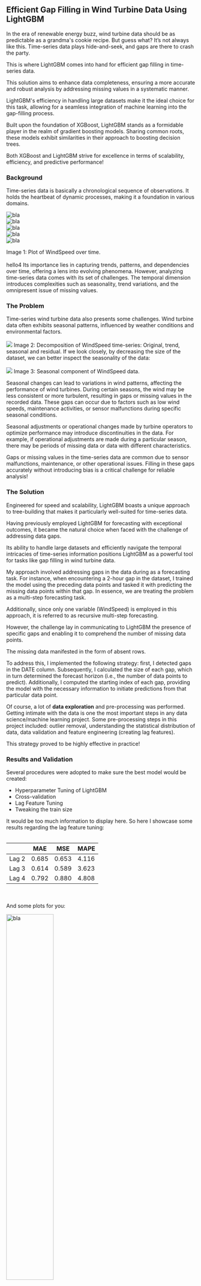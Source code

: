 ## Efficient Gap Filling in Wind Turbine Data Using LightGBM

In the era of renewable energy buzz, wind turbine data should be as predictable as a grandma's cookie recipe. 
But guess what? It’s not always like this. Time-series data plays hide-and-seek, and gaps are there to  crash the party.

This is where LightGBM comes into hand for efficient gap filling in time-series data.

This solution aims to enhance data completeness, ensuring a more accurate and robust analysis by addressing missing values in a systematic manner. 

LightGBM's efficiency in handling large datasets make it the ideal choice for this task, allowing for a seamless integration of machine learning into the gap-filling process.

Built upon the foundation of XGBoost, LightGBM stands as a formidable player in the realm of gradient boosting models. Sharing common roots, these models exhibit similarities in their approach to boosting decision trees.

Both XGBoost and LightGBM strive for excellence in terms of scalability, efficiency, and predictive performance!
### Background
Time-series data is basically a chronological sequence of observations. It holds the heartbeat of dynamic processes, making it a foundation in various domains. 

<div><img src="images/ws_date.png" alt="bla"></div>  
<div><img src="./images/ws_date.png" alt="bla"></div>  
<div><img src="ws_date.png" alt="bla"></div>  
<div><img src="/images/ws_date.png" alt="bla"></div>  
<div><img src="./saranobrega.github.io/images/ws_date.png" alt="bla"></div>

Image 1: Plot of WindSpeed over time.
<br><br>
hello4
Its importance lies in capturing trends, patterns, and dependencies over time, offering a lens into evolving phenomena. However, analyzing time-series data comes with its set of challenges. The temporal dimension introduces complexities such as seasonality, trend variations, and the omnipresent issue of missing values.

### The Problem

Time-series wind turbine data also presents some challenges.  Wind turbine data often exhibits seasonal patterns, influenced by weather conditions and environmental factors.
<br><br>
![](https://github.com/saranobrega/saranobrega.github.io/blob/main/_posts/Images/decomposition.png)
Image 2: Decomposition of WindSpeed time-series: Original, trend, seasonal and residual.
If we look closely, by decreasing the size of the dataset, we can better inspect the seasonality of the data:
<br><br>
![](https://github.com/saranobrega/saranobrega.github.io/blob/main/_posts/Images/seasonality.png)
Image 3: Seasonal component of WindSpeed data.

Seasonal changes can lead to variations in wind patterns, affecting the performance of wind turbines. During certain seasons, the wind may be less consistent or more turbulent, resulting in gaps or missing values in the recorded data. These gaps can occur due to factors such as low wind speeds, maintenance activities, or sensor malfunctions during specific seasonal conditions.

Seasonal adjustments or operational changes made by turbine operators to optimize performance may introduce discontinuities in the data. For example, if operational adjustments are made during a particular season, there may be periods of missing data or data with different characteristics.

Gaps or missing values in the time-series data are common due to sensor malfunctions, maintenance, or other operational issues. Filling in these gaps accurately without introducing bias is a critical challenge for reliable analysis!

### The Solution 

Engineered for speed and scalability, LightGBM boasts a unique approach to tree-building that makes it particularly well-suited for time-series data. 

Having previously employed LightGBM for forecasting with exceptional outcomes, it became the natural choice when faced with the challenge of addressing data gaps. 

Its ability to handle large datasets and efficiently navigate the temporal intricacies of time-series information positions LightGBM as a powerful tool for tasks like gap filling in wind turbine data.

My approach involved addressing gaps in the data during as a forecasting task. For instance, when encountering a 2-hour gap in the dataset, I trained the model using the preceding data points and tasked it with predicting the missing data points within that gap. In essence, we are treating the problem as a multi-step forecasting task.

Additionally, since only one variable (WindSpeed) is employed in this approach, it is referred to as recursive multi-step forecasting.

However, the challenge lay in communicating to LightGBM the presence of specific gaps and enabling it to comprehend the number of missing data points. 

The missing data manifested in the form of absent rows. 

To address this, I implemented the following strategy: first, I detected gaps in the DATE column. Subsequently, I calculated the size of each gap, which in turn determined the forecast horizon (i.e., the number of data points to predict). Additionally, I computed the starting index of each gap, providing the model with the necessary information to initiate predictions from that particular data point. 

Of course, a lot of **data exploration** and pre-processing was performed. Getting intimate with the data is one the most important steps in any data science/machine learning project. Some pre-processing steps in this project included: outlier removal, understanding the statistical distribution of data, data validation and feature engineering (creating lag features).

This strategy proved to be highly effective in practice!


### Results and Validation 

Several procedures were adopted to make sure the best model would be created:
 - Hyperparameter Tuning of LightGBM
 - Cross-validation 
 - Lag Feature Tuning
 - Tweaking the train size 

It would be too much information to display here. So here I showcase some results regarding the lag feature tuning:
<br><br>

|          | MAE   | MSE   | MAPE  |
|----------|-------|-------|-------|
| Lag 2    | 0.685 | 0.653 | 4.116 |
| Lag 3    | 0.614 | 0.589 | 3.623 |
| Lag 4    | 0.792 | 0.880 | 4.808 |

<br><br>
And some plots for you:

<div><img src="Images/lag1.png" alt="bla" width="50%"></div>  
Image 4: Results considering a lag feature of 2. 
<br><br>
<div><img src="Images/lag3.png" alt="bla" width="50%"></div>  
Image 5: Results considering a lag feature of 3.
<br><br>
<div><img src="Images/lag4.png" alt="bla" width="50%"></div>  
Image 6: Results considering a lag feature of 4.
<br><br>
#### Results
<div><img src="Images/result1.png" alt="bla"></div>  
Image 7: Gap filling WindSpeed plot results.
<br><br>
<div><img src="Images/results2.png" alt="bla"></div>   
Image 8: Gap filling WindSpeed plot results.

<br><br>
I also tested the code on other type of energy data, in this case in the total active energy data in several households:

<div><img src="Images/results3.png" alt="bla"></div>  
Image 9: Total active energy data gap filling results.

### Pros and Cons

**Advantages:** All the advantages listed above regarding lightgbm (scalability, adaptability, robustness, simple hyperparameter tuning) ;). Plus, as we are tranining no neural network, the runtime is relatively very fast, as you can imagine. Besides, it is highly explainable :) . 

Given my strong interest in explainable AI, coupled with the development of a service for a client, a model like this proves highly valuable. Its transparency and interpretability in decision-making enable thorough result explanations, and it facilitates an examination of which features contribute most significantly to the outcomes.


**Limitations:** There is a distinct limitation to consider. In cases where the gap appears at the beginning of the dataset, for instance, before the 500th sample, the model's performance may be compromised. This is attributed to the fact that the model is trained using the entire dataset preceding the gap's index. Therefore, if a gap initiates at, let's say, index 300, the model is only trained with 299 data samples, resulting in suboptimal outcomes. Intriguingly, beyond the 500th index, the model consistently produces highly satisfactory results.

In my specific use case, this wasn't a significant concern, as I anticipated receiving datasets from the client with over 1000k+ rows. This substantial amount of data mitigated the impact of gaps occurring at the beginning of the dataset, allowing the model to be trained on a sufficiently large sample size and yielding satisfactory results.

The plot below illustrates the limitation I just mentioned. As observed, certain predictions on the date 2019-12-13 do not align with the temporal distribution of the surrounding data points. Notably, the model forecasts identical values across a span of 10+ data points. I am aware, based on the specifications of my use case, that such a pattern would not be representative of real-world data.

<br><br>
<div><img src="Images/limitations.png" alt="bla"></div>  
Image 9: Gap filling WindSpeed plot results.
<br><br>


### Deployment with Streamlit
I love Streamlit! It is so easy to use, to understand and to deploy. Its interactivity and the way it enhances the user experience is a game-changer for data exploration and data storytelling.

You can find my streamlit app [here](https://gapfilling.streamlit.app/).

Note: for this to work you need to have a dataset with the following column names: WT, ActivePower, WindSpeed and DATE.

Or you can use the default dataset to give it a try ;) 

On the left side, you can also tweak the hyperparameters of LightGBM to see how the results change based on these changes.

The app is a very simple and does not show any in-depth analysis on the data. Its purpose is mainly related to visualization and hyperparameter tweaking. 

Dive into the power of LightGBM for gap filling in wind turbine data! Explore the Streamlit app, tweak hyperparameters, and uncover the magic behind accurate predictions.

### Conclusion
The presented approach using LightGBM for gap filling in wind turbine time-series data proves to be a valuable solution. Leveraging LightGBM's scalability and effectiveness in handling large datasets, the model successfully addresses missing values, enhancing data completeness and contributing to more accurate and robust analyses.

Despite the demonstrated limitation in cases where gaps occur at the beginning of the dataset, the model exhibits promising performance beyond a certain index, showcasing its effectiveness in real-world scenarios with substantial datasets.

The adoption of LightGBM, being a transparent and interpretable model, aligns with the principles of explainable AI, providing insights into decision-making processes and feature contributions. The ease of deployment with Streamlit further enhances the user experience, allowing for interactive data exploration and hyperparameter tweaking.

It is essential to acknowledge its limitations, particularly when dealing with gaps at the dataset's outset. However, with careful consideration and ample data, the model proves to be a valuable asset in handling time-series data challenges.

Thanks a million for reading! :) 

###  References
[Time Series Forecasting with Supervised Machine Learning | by Unai López Ansoleaga | Towards Data Science](https://towardsdatascience.com/time-series-forecasting-with-machine-learning-b3072a5b44ba)

[Deep Learning, XGBoost Or Both: What Works Best For Tabular Data? (analyticsindiamag.com)](https://analyticsindiamag.com/deep-learning-xgboost-or-both-what-works-best-for-tabular-data/)

[Time Series Forecasting with LightGBM | Kaggle](https://www.kaggle.com/code/enesdilsiz/time-series-forecasting-with-lightgbm)

[Multi-step Time Series Forecasting with ARIMA, LightGBM, and Prophet | by Tomonori Masui |](https://towardsdatascience.com/multi-step-time-series-forecasting-with-arima-lightgbm-and-prophet-cc9e3f95dfb0) 

[Towards Data Science](https://towardsdatascience.com/multi-step-time-series-forecasting-with-arima-lightgbm-and-prophet-cc9e3f95dfb0)

[Recursive multi-step forecasting - Skforecast Docs (joaquinamatrodrigo.github.io)](https://joaquinamatrodrigo.github.io/skforecast/0.1/guides/autoregresive-forecaster.html)

